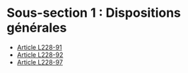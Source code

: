 # Sous-section 1 : Dispositions générales

- [Article L228-91](article-l228-91.md)
- [Article L228-92](article-l228-92.md)
- [Article L228-97](article-l228-97.md)
